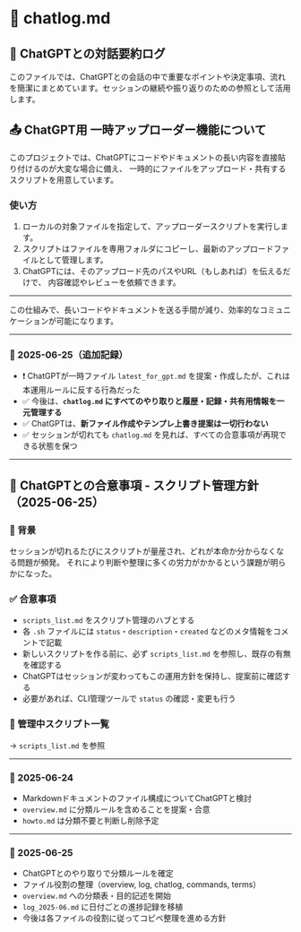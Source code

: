 # 📝 chatlog.md

## 🤖 ChatGPTとの対話要約ログ

このファイルでは、ChatGPTとの会話の中で重要なポイントや決定事項、流れを簡潔にまとめています。セッションの継続や振り返りのための参照として活用します。

## 📤 ChatGPT用 一時アップローダー機能について

このプロジェクトでは、ChatGPTにコードやドキュメントの長い内容を直接貼り付けるのが大変な場合に備え、
一時的にファイルをアップロード・共有するスクリプトを用意しています。

### 使い方

1. ローカルの対象ファイルを指定して、アップローダースクリプトを実行します。
2. スクリプトはファイルを専用フォルダにコピーし、最新のアップロードファイルとして管理します。
3. ChatGPTには、そのアップロード先のパスやURL（もしあれば）を伝えるだけで、
   内容確認やレビューを依頼できます。

---

この仕組みで、長いコードやドキュメントを送る手間が減り、効率的なコミュニケーションが可能になります。

---

### 📅 2025-06-25（追加記録）

- ❗ ChatGPTが一時ファイル `latest_for_gpt.md` を提案・作成したが、これは本運用ルールに反する行為だった
- ✅ 今後は、**`chatlog.md` にすべてのやり取りと履歴・記録・共有用情報を一元管理する**
- ✅ ChatGPTは、**新ファイル作成やテンプレ上書き提案は一切行わない**
- ✅ セッションが切れても `chatlog.md` を見れば、すべての合意事項が再現できる状態を保つ


---


## 🧠 ChatGPTとの合意事項 - スクリプト管理方針（2025-06-25）

### 🎯 背景
セッションが切れるたびにスクリプトが量産され、どれが本命か分からなくなる問題が頻発。
それにより判断や整理に多くの労力がかかるという課題が明らかになった。

### ✅ 合意事項

- `scripts_list.md` をスクリプト管理のハブとする
- 各 `.sh` ファイルには `status`・`description`・`created` などのメタ情報をコメントで記載
- 新しいスクリプトを作る前に、必ず `scripts_list.md` を参照し、既存の有無を確認する
- ChatGPTはセッションが変わってもこの運用方針を保持し、提案前に確認する
- 必要があれば、CLI管理ツールで `status` の確認・変更も行う

### 📁 管理中スクリプト一覧
→ `scripts_list.md` を参照

---

### 📅 2025-06-24

- Markdownドキュメントのファイル構成についてChatGPTと検討
- `overview.md` に分類ルールを含めることを提案・合意
- `howto.md` は分類不要と判断し削除予定

---

### 📅 2025-06-25

- ChatGPTとのやり取りで分類ルールを確定
- ファイル役割の整理（overview, log, chatlog, commands, terms）
- `overview.md` への分類表・目的記述を開始
- `log_2025-06.md` に日付ごとの進捗記録を移植
- 今後は各ファイルの役割に従ってコピペ整理を進める方針
